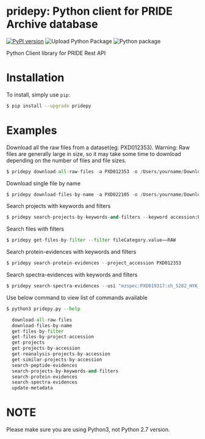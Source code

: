 # pridepy: Python client for PRIDE Archive database

[![PyPI version](https://badge.fury.io/py/google-api-python-client.svg)](https://badge.fury.io/py/google-api-python-client)
![Upload Python Package](https://github.com/PRIDE-Archive/pridepy/workflows/Upload%20Python%20Package/badge.svg)
![Python package](https://github.com/PRIDE-Archive/pridepy/workflows/Python%20package/badge.svg?branch=master)

Python Client library for PRIDE Rest API 

# Installation
To install, simply use `pip`:

```bash
$ pip install --upgrade pridepy
```

# Examples 

Download all the raw files from a dataset(eg: PXD012353). 
Warning: Raw files are generally large in size, so it may take some time to download depending on the number of files and file sizes.

```python
$ pridepy download-all-raw-files -a PXD012353 -o /Users/yourname/Downloads/foldername/
```

Download single file by name

```python
$ pridepy download-files-by-name -a PXD022105 -o /Users/yourname/Downloads/foldername/ -f checksum.txt
```

Search projects with keywords and filters

```python
$ pridepy search-projects-by-keywords-and-filters --keyword accession:PXD012353
```

Search files with filters

```python
$ pridepy get-files-by-filter --filter fileCategory.value==RAW
```

Search protein-evidences with keywords and filters

```python
$ pridepy search-protein-evidences --project_accession PXD012353
```

Search spectra-evidences with keywords and filters

```python
$ pridepy search-spectra-evidences --usi "mzspec:PXD019317:sh_5282_HYK_101018_Mac_D_25mM.mzML:scan:10138:YAAMVTC[UNIMOD:4]MDEAVRNITWALKR/3"
```

Use below command to view list of commands available
```python
$ python3 pridepy.py --help

  download-all-raw-files          
  download-files-by-name          
  get-files-by-filter             
  get-files-by-project-accession  
  get-projects                    
  get-projects-by-accession       
  get-reanalysis-projects-by-accession
  get-similar-projects-by-accession
  search-peptide-evidences        
  search-projects-by-keywords-and-filters
  search-protein-evidences       
  search-spectra-evidences        
  update-metadata                 

```

# NOTE

Please make sure you are using Python3, not Python 2.7 version.
